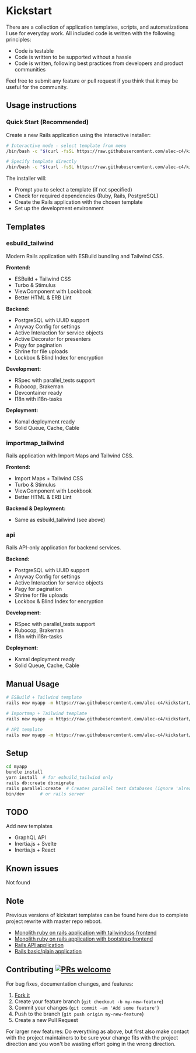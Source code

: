 # Kickstart

There are a collection of application templates, scripts, and automatizations I use for everyday work. All included code is written with the following principles:

- Code is testable
- Code is written to be supported without a hassle
- Code is written, following best practices from developers and product communities

Feel free to submit any feature or pull request if you think that it may be useful for the community.

## Usage instructions

### Quick Start (Recommended)

Create a new Rails application using the interactive installer:

```bash
# Interactive mode - select template from menu
/bin/bash -c "$(curl -fsSL https://raw.githubusercontent.com/alec-c4/kickstart/master/install.sh)" -- myapp

# Specify template directly
/bin/bash -c "$(curl -fsSL https://raw.githubusercontent.com/alec-c4/kickstart/master/install.sh)" -- myapp esbuild_tailwind
```

The installer will:

- Prompt you to select a template (if not specified)
- Check for required dependencies (Ruby, Rails, PostgreSQL)
- Create the Rails application with the chosen template
- Set up the development environment

## Templates

### esbuild_tailwind

Modern Rails application with ESBuild bundling and Tailwind CSS.

**Frontend:**
- ESBuild + Tailwind CSS
- Turbo & Stimulus
- ViewComponent with Lookbook
- Better HTML & ERB Lint

**Backend:**
- PostgreSQL with UUID support
- Anyway Config for settings
- Active Interaction for service objects
- Active Decorator for presenters
- Pagy for pagination
- Shrine for file uploads
- Lockbox & Blind Index for encryption

**Development:**
- RSpec with parallel_tests support
- Rubocop, Brakeman
- Devcontainer ready
- I18n with i18n-tasks

**Deployment:**
- Kamal deployment ready
- Solid Queue, Cache, Cable

### importmap_tailwind

Rails application with Import Maps and Tailwind CSS.

**Frontend:**
- Import Maps + Tailwind CSS
- Turbo & Stimulus
- ViewComponent with Lookbook
- Better HTML & ERB Lint

**Backend & Deployment:**
- Same as esbuild_tailwind (see above)

### api

Rails API-only application for backend services.

**Backend:**
- PostgreSQL with UUID support
- Anyway Config for settings
- Active Interaction for service objects
- Pagy for pagination
- Shrine for file uploads
- Lockbox & Blind Index for encryption

**Development:**
- RSpec with parallel_tests support
- Rubocop, Brakeman
- I18n with i18n-tasks

**Deployment:**
- Kamal deployment ready
- Solid Queue, Cache, Cable

## Manual Usage

```bash
# ESBuild + Tailwind template
rails new myapp -m https://raw.githubusercontent.com/alec-c4/kickstart/master/esbuild_tailwind.rb --no-rc --skip-test --skip-system-test --database=postgresql --devcontainer --css=tailwind --javascript=esbuild

# Importmap + Tailwind template
rails new myapp -m https://raw.githubusercontent.com/alec-c4/kickstart/master/importmap_tailwind.rb --no-rc --skip-test --skip-system-test --database=postgresql --devcontainer --css=tailwind

# API template
rails new myapp -m https://raw.githubusercontent.com/alec-c4/kickstart/master/api.rb --no-rc --skip-test --skip-system-test --database=postgresql --devcontainer --api
```

## Setup

```bash
cd myapp
bundle install
yarn install  # for esbuild_tailwind only
rails db:create db:migrate
rails parallel:create  # Creates parallel test databases (ignore 'already exists' message)
bin/dev      # or rails server
```

## TODO

Add new templates

- GraphQL API
- Inertia.js + Svelte
- Inertia.js + React

## Known issues

Not found

## Note

Previous versions of kickstart templates can be found here due to complete project rewrite with master repo reboot.

- [Monolith ruby on rails application with tailwindcss frontend](https://github.com/alec-c4/ks-rails-tailwind)
- [Monolith ruby on rails application with bootstrap frontend](https://github.com/alec-c4/ks-rails-bootstrap)
- [Rails API application](https://github.com/alec-c4/ks-rails-api)
- [Rails basic/plain application](https://github.com/alec-c4/ks-rails-basic)

## Contributing [![PRs welcome](https://img.shields.io/badge/PRs-welcome-orange.svg?style=flat-square)](https://github.com/alec-c4/kickstart/issues)

For bug fixes, documentation changes, and features:

1. [Fork it](./fork)
1. Create your feature branch (`git checkout -b my-new-feature`)
1. Commit your changes (`git commit -am 'Add some feature'`)
1. Push to the branch (`git push origin my-new-feature`)
1. Create a new Pull Request

For larger new features: Do everything as above, but first also make contact with the project maintainers to be sure your change fits with the project direction and you won't be wasting effort going in the wrong direction.
